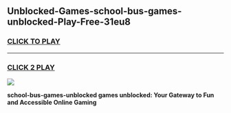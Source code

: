 
## Unblocked-Games-school-bus-games-unblocked-Play-Free-31eu8
<h3>
<a href="https://premium76.site?title=school-bus-games-unblocked&ref=15A">CLICK TO PLAY</a></h3>
<hr>

<h3>
<a href="https://premium76.site?title=school-bus-games-unblocked&ref=15A">CLICK 2 PLAY</a>
  
</h3>

<a href="https://premium76.site?title=school-bus-games-unblocked&ref=15A"><img src="https://clearcache.store/games.png"></a>


**school-bus-games-unblocked games unblocked: Your Gateway to Fun and Accessible Online Gaming**
